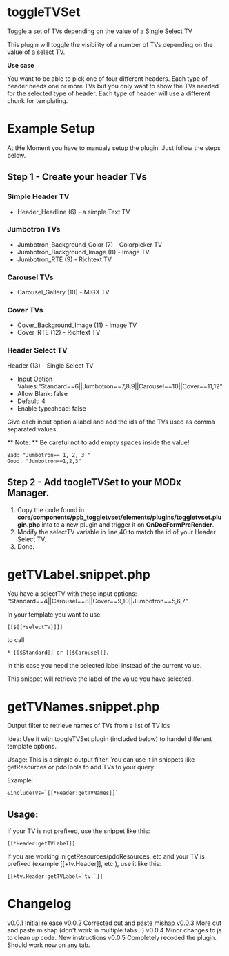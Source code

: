 # toggleTVSet
Toggle a set of TVs depending on the value of a Single Select TV

This plugin will toggle the visibility of a number of TVs depending on the value of a select TV.

**Use case**

You want to be able to pick one of four different headers.
Each type of header needs one or more TVs but you only want to show the TVs needed for the selected type of header.
Each type of header will use a different chunk for templating.


# Example Setup

At tHe Moment you have to manualy setup the plugin. Just follow the steps below.

## Step 1 - Create your header TVs

### Simple Header TV

* Header_Headline (6) - a simple Text TV

### Jumbotron TVs

* Jumbotron_Background_Color (7) - Colorpicker TV
* Jumbotron_Background_Image (8) - Image TV
* Jumbotron_RTE (9) - Richtext TV

### Carousel TVs

* Carousel_Gallery (10) - MIGX TV

### Cover TVs

* Cover_Background_Image (11) - Image TV
* Cover_RTE (12) - Richtext TV

### Header Select TV

Header (13) - Single Select TV
* Input Option Values:"Standard==6||Jumbotron==7,8,9||Carousel==10||Cover==11,12"
* Allow Blank: false
* Default: 4
* Enable typeahead: false

Give each input option a label and add the ids of the TVs used as comma separated values.

** Note: **  Be careful not to add empty spaces inside the value!

```
Bad: "Jumbotron== 1, 2, 3 "
Good: "Jumbotron==1,2,3"
```

## Step 2 - Add toogleTVSet to your MODx Manager.

1. Copy the code found in **core/components/ppb_toggletvset/elements/plugins/toggletvset.plugin.php** into to a new plugin and trigger it on **OnDocFormPreRender**.
2. Modify the selectTV variable in line 40 to match the id of your Header Select TV.
3. Done.

# getTVLabel.snippet.php

You have a selectTV with these input options: "Standard==4||Carousel==8||Cover==9,10||Jumbotron==5,6,7"

In your template you want to use 

```
[[$[[*selectTV]]]]
```

to call 

```
* [[$Standard]] or [[$Carousel]].
```

In this case you need the selected label instead of the current value.

This snippet will retrieve the label of the value you have selected.

# getTVNames.snippet.php

Output filter to retrieve names of TVs from a list of TV ids

Idea:
Use it with toogleTVSet plugin (included below) to handel different template options.

Usage:
This is a simple output filter. 
You can use it in snippets like getResources or pdoTools to add TVs to your query:

Example:
```
&includeTVs=`[[*Header:getTVNames]]`
```

Usage:
------------------------------------------------------
If your TV is not prefixed, use the snippet like this:
```
[[*Header:getTVLabel]]
```

If you are working in getResources/pdoResources, etc and your TV is prefixed (example [[+tv.Header]], etc.), use it like this:
```
[[+tv.Header:getTVLabel=`tv.`]]
```

# Changelog

v0.0.1 Initial release
v0.0.2 Corrected cut and paste mishap
v0.0.3 More cut and paste mishap (don't work in multiple tabs...)
v0.0.4 Minor changes to js to clean up code. New instructions
v0.0.5 Completely recoded the plugin. Should work now on any tab.

